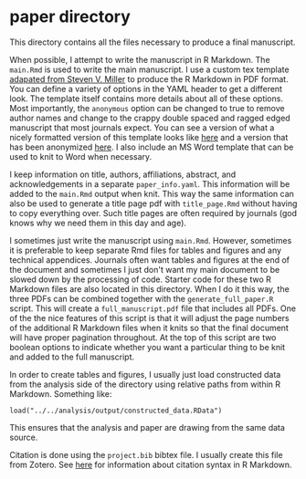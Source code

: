 # paper directory

This directory contains all the files necessary to produce a final manuscript. 

When possible, I attempt to write the manuscript in R Markdown. The `main.Rmd` is used to write the main manuscript. I use a custom tex template [adapated from Steven V. Miller](http://svmiller.com/blog/2016/02/svm-r-markdown-manuscript/) to produce the R Markdown in PDF format. You can define a variety of options in the YAML header to get a different look. The template itself contains more details about all of these options. Most importantly, the `anonymous` option can be changed to true to remove author names and change to the crappy double spaced and ragged edged manuscript that most journals expect. You can see a version of what a nicely formatted version of this template looks like [here](https://aarongullickson.github.io/assets/fullmanuscript.pdf) and a version that has been anonymized [here](https://aarongullickson.github.io/assets/fullmanuscript_submission.pdf). I also include an MS Word template that can be used to knit to Word when necessary.  

I keep information on title, authors, affiliations, abstract, and acknowledgements in a separate `paper_info.yaml`. This information will be added to the `main.Rmd` output when knit. This way the same information can also be used to generate a title page pdf with `title_page.Rmd` without having to copy everything over. Such title pages are often required by journals (god knows why we need them in this day and age). 

I sometimes just write the manuscript using `main.Rmd`. However, sometimes it is preferable to keep separate Rmd files for tables and figures and any technical appendices. Journals often want tables and figures at the end of the document and sometimes I just don't want my main document to be slowed down by the processing of code. Starter code for these two R Markdown files are also located in this directory. When I do it this way, the three PDFs can be combined together with the `generate_full_paper.R` script. This will create a `full_manuscript.pdf` file that includes all PDFs. One of the the nice features of this script is that it will adjust the page numbers of the additional R Markdown files when it knits so that the final document will have proper pagination throughout. At the top of this script are two boolean options to indicate whether you want a particular thing to be knit and added to the full manuscript. 

In order to create tables and figures, I usually just load constructed data from the analysis side of the directory using relative paths from within R Markdown. Something like:

```
load("../../analysis/output/constructed_data.RData")
```

This ensures that the analysis and paper are drawing from the same data source. 

Citation is done using the `project.bib` bibtex file. I usually create this file from Zotero. See [here](http://rmarkdown.rstudio.com/authoring_bibliographies_and_citations.html#bibliography_placement) for information about citation syntax in R Markdown.
